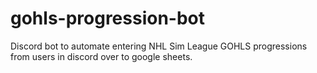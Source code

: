 # gohls-progression-bot
Discord bot to automate entering NHL Sim League GOHLS progressions from users in discord over to google sheets.
